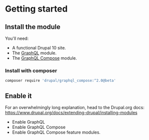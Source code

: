 # Getting started

## Install the module

You'll need:

- A functional Drupal 10 site.
- The [GraphQL](https://www.drupal.org/project/graphql) module.
- The [GraphQL Compose](https://www.drupal.org/project/graphql_compose) module.

### Install with composer

```bash
composer require 'drupal/graphql_compose:^2.0@beta'
```

## Enable it

For an overwhelmingly long explanation, head to the Drupal.org docs: https://www.drupal.org/docs/extending-drupal/installing-modules

- Enable GraphQL
- Enable GraphQL Compose
- Enable GraphQL Compose feature modules.
